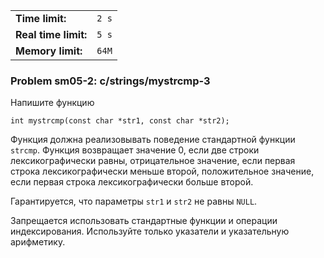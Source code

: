 |                      |       |
|----------------------|-------|
| **Time limit:**      | `2 s` |
| **Real time limit:** | `5 s` |
| **Memory limit:**    | `64M` |


### Problem sm05-2: c/strings/mystrcmp-3

Напишите функцию

    
    
    int mystrcmp(const char *str1, const char *str2);

Функция должна реализовывать поведение стандартной функции `strcmp`. Функция возвращает значение 0,
если две строки лексикографически равны, отрицательное значение, если первая строка
лексикографически меньше второй, положительное значение, если первая строка лексикографически больше
второй.

Гарантируется, что параметры `str1` и `str2` не равны `NULL`.

Запрещается использовать стандартные функции и операции индексирования. Используйте только указатели
и указательную арифметику.

